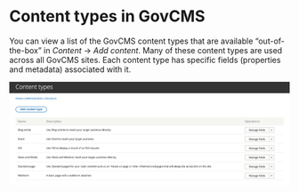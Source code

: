 # Content types in GovCMS

You can view a list of the GovCMS content types that are available “out-of-the-box” in _Content_ → _Add content_. Many of these content types are used across all GovCMS sites. Each content type has specific fields \(properties and metadata\) associated with it.

![](../.gitbook/assets/19%20%282%29%20%282%29.png)

### 

